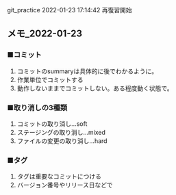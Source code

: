 git_practice
2022-01-23 17:14:42
再復習開始
## メモ_2022-01-23
### ■コミット
1. コミットのsummaryは具体的に後でわかるように。
2. 作業単位でコミットする
3. 動作しないままでコミットしない。ある程度動く状態で。

### ■取り消しの3種類
1. コミットの取り消し…soft
2. ステージングの取り消し…mixed
3. ファイルの変更の取り消し…hard


### ■タグ
1. タグは重要なコミットにつける
2. バージョン番号やリリース日などで
